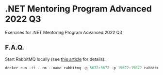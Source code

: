 # .NET Mentoring Program Advanced 2022 Q3

Exercises for .NET Mentoring Program Advanced 2022 Q3



## F.A.Q.

Start RabbitMQ locally (see [this article](https://www.rabbitmq.com/download.html) for details):

```powershell
docker run -it --rm --name rabbitmq -p 5672:5672 -p 15672:15672 rabbitmq:3.11-management
```
